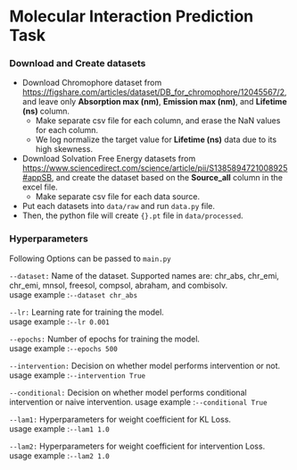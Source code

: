 # Molecular Interaction Prediction Task

### Download and Create datasets
- Download Chromophore dataset from https://figshare.com/articles/dataset/DB_for_chromophore/12045567/2, and leave only **Absorption max (nm)**,  **Emission max (nm)**, and **Lifetime (ns)** column.
    - Make separate csv file for each column, and erase the NaN values for each column.
    - We log normalize the target value for **Lifetime (ns)** data due to its high skewness.
- Download Solvation Free Energy datasets from https://www.sciencedirect.com/science/article/pii/S1385894721008925#appSB, and create the dataset based on the **Source_all** column in the excel file.
    - Make separate csv file for each data source.
- Put each datasets into ``data/raw`` and run ``data.py`` file.
- Then, the python file will create ``{}.pt`` file in ``data/processed``.

### Hyperparameters
Following Options can be passed to `main.py`

`--dataset:`
Name of the dataset. Supported names are: chr_abs, chr_emi, chr_emi, mnsol, freesol, compsol, abraham, and combisolv.  
usage example :`--dataset chr_abs`

`--lr:`
Learning rate for training the model.  
usage example :`--lr 0.001`

`--epochs:`
Number of epochs for training the model.  
usage example :`--epochs 500`

`--intervention:`
Decision on whether model performs intervention or not. 
usage example :`--intervention True`

`--conditional:`
Decision on whether model performs conditional intervention or naive intervention. 
usage example :`--conditional True`

`--lam1:`
Hyperparameters for weight coefficient for KL Loss.  
usage example :`--lam1 1.0`

`--lam2:`
Hyperparameters for weight coefficient for intervention Loss.  
usage example :`--lam2 1.0`